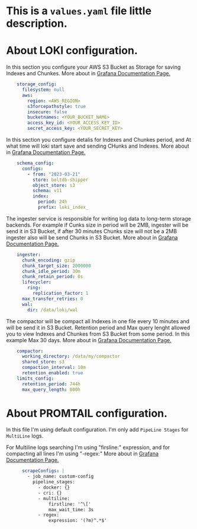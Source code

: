 # This is a `values.yaml` file little description.

# About LOKI configuration.


In this section you configure your AWS S3 Bucket as Storage for saving Indexes and Chunkes. More about in [Grafana Documentation Page.](https://grafana.com/docs/loki/latest/operations/storage/filesystem/)
```yaml
    storage_config:
      filesystem: null
      aws:
        region: <AWS_REGION>
        s3forcepathstyle: true
        insecure: false
        bucketnames: <YOUR_BUCKET_NAME>
        access_key_id: <YOUR_ACCESS_KEY_ID>
        secret_access_key: <YOUR_SECRET_KEY>

```


In this section you configure detalis for Indexes and Chunkes period, and At what time will loki start save and sending CHunks and Indexes. More about in [Grafana Documentation Page.](https://grafana.com/docs/loki/latest/operations/storage/schema/)
```yaml
    schema_config:
      configs:
        - from: "2023-03-21"
          store: boltdb-shipper
          object_store: s3
          schema: v11
          index:
            period: 24h
            prefix: loki_index_
```            


The ingester service is responsible for writing log data to long-term storage backends. 
For example if Cunks size in period will be 2MB, ingester will be send it in S3 Bucket, if after 30 minutes Chunks size will not be a 2MB ingester also will be send Chunks in S3 Bucket. More about in [Grafana Documentation Page.](https://grafana.com/docs/loki/latest/operations/storage/boltdb-shipper/#ingesters)
```yaml
    ingester: 
      chunk_encoding: gzip
      chunk_target_size: 2000000
      chunk_idle_period: 30m
      chunk_retain_period: 0s 
      lifecycler:
        ring: 
          replication_factor: 1
      max_transfer_retries: 0
      wal: 
        dir: /data/loki/wal
```        


The compactor will be compact all Indexes in one file every 10 minutes and will be send it in S3 Bucket.
Retention period and Max query lenght allowed you to view Indexes and Chunkes from S3 Bucket from some period.
In this example Max 30 days.  More about in [Grafana Documentation Page.](https://grafana.com/docs/loki/latest/operations/storage/retention/#retention-configuration)
```yaml
    compactor:
      working_directory: /data/my/compactor
      shared_store: s3
      compaction_interval: 10m 
      retention_enabled: true
    limits_config:
      retention_period: 744h
      max_query_length: 800h
```


# About PROMTAIL configuration.
In this file I'm using default configuration.
I'm only add `PipeLine Stages` for `MultiLine` logs.


For Multiline logs searching I'm using "firsline:" expression, and for compacting all lines I'm using "-regex:" More about in [Grafana Documentation Page.](https://grafana.com/docs/loki/latest/clients/promtail/stages/multiline/)
```yaml 
      scrapeConfigs: |
        - job_name: custom-config
          pipeline_stages:
            - docker: {}
            - cri: {}
            - multiline:
                firstline: '^\['
                max_wait_time: 3s
            - regex:
                expression: '(?m)^.*$'
```                